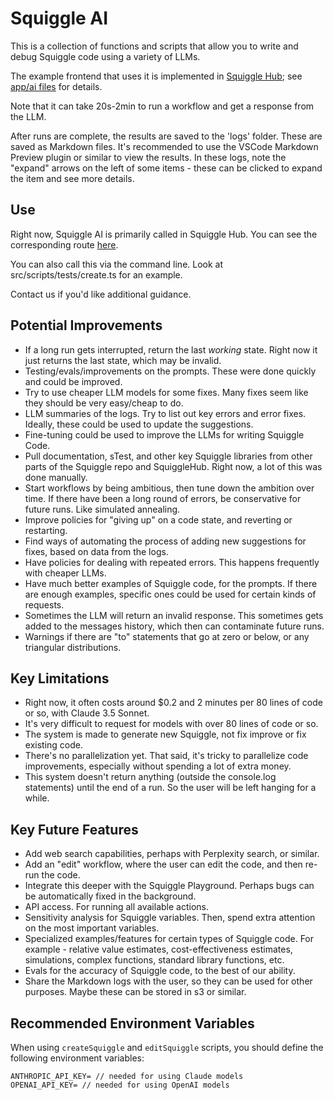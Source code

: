 # Squiggle AI

This is a collection of functions and scripts that allow you to write and debug Squiggle code using a variety of LLMs.

The example frontend that uses it is implemented in [Squiggle Hub](https://squigglehub.org/ai); see [app/ai files](https://github.com/quantified-uncertainty/squiggle/tree/main/packages/hub/src/app/ai) for details.

Note that it can take 20s-2min to run a workflow and get a response from the LLM.

After runs are complete, the results are saved to the 'logs' folder. These are saved as Markdown files. It's recommended to use the VSCode Markdown Preview plugin or similar to view the results. In these logs, note the "expand" arrows on the left of some items - these can be clicked to expand the item and see more details.

## Use

Right now, Squiggle AI is primarily called in Squiggle Hub. You can see the corresponding route [here](https://github.com/quantified-uncertainty/squiggle/blob/main/packages/hub/src/app/ai/api/create/route.ts).

You can also call this via the command line. Look at src/scripts/tests/create.ts for an example.

Contact us if you'd like additional guidance.

## Potential Improvements

- If a long run gets interrupted, return the last _working_ state. Right now it just returns the last state, which may be invalid.
- Testing/evals/improvements on the prompts. These were done quickly and could be improved.
- Try to use cheaper LLM models for some fixes. Many fixes seem like they should be very easy/cheap to do.
- LLM summaries of the logs. Try to list out key errors and error fixes. Ideally, these could be used to update the suggestions.
- Fine-tuning could be used to improve the LLMs for writing Squiggle Code.
- Pull documentation, sTest, and other key Squiggle libraries from other parts of the Squiggle repo and SquiggleHub. Right now, a lot of this was done manually.
- Start workflows by being ambitious, then tune down the ambition over time. If there have been a long round of errors, be conservative for future runs. Like simulated annealing.
- Improve policies for "giving up" on a code state, and reverting or restarting.
- Find ways of automating the process of adding new suggestions for fixes, based on data from the logs.
- Have policies for dealing with repeated errors. This happens frequently with cheaper LLMs.
- Have much better examples of Squiggle code, for the prompts. If there are enough examples, specific ones could be used for certain kinds of requests.
- Sometimes the LLM will return an invalid response. This sometimes gets added to the messages history, which then can contaminate future runs.
- Warnings if there are "to" statements that go at zero or below, or any triangular distributions.

## Key Limitations

- Right now, it often costs around $0.2 and 2 minutes per 80 lines of code or so, with Claude 3.5 Sonnet.
- It's very difficult to request for models with over 80 lines of code or so.
- The system is made to generate new Squiggle, not fix improve or fix existing code.
- There's no parallelization yet. That said, it's tricky to parallelize code improvements, especially without spending a lot of extra money.
- This system doesn't return anything (outside the console.log statements) until the end of a run. So the user will be left hanging for a while.

## Key Future Features

- Add web search capabilities, perhaps with Perplexity search, or similar.
- Add an "edit" workflow, where the user can edit the code, and then re-run the code.
- Integrate this deeper with the Squiggle Playground. Perhaps bugs can be automatically fixed in the background.
- API access. For running all available actions.
- Sensitivity analysis for Squiggle variables. Then, spend extra attention on the most important variables.
- Specialized examples/features for certain types of Squiggle code. For example - relative value estimates, cost-effectiveness estimates, simulations, complex functions, standard library functions, etc.
- Evals for the accuracy of Squiggle code, to the best of our ability.
- Share the Markdown logs with the user, so they can be used for other purposes. Maybe these can be stored in s3 or similar.

## Recommended Environment Variables

When using `createSquiggle` and `editSquiggle` scripts, you should define the following environment variables:

```
ANTHROPIC_API_KEY= // needed for using Claude models
OPENAI_API_KEY= // needed for using OpenAI models
```
